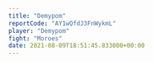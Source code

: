 ```yaml
---
title: "Demypom"
reportCode: "AY1wQfdJ3FnWykmL"
player: "Demypom"
fight: "Moroes"
date: 2021-08-09T18:51:45.833000+00:00
---
```

